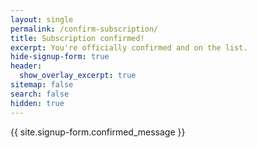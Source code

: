 ```yaml
---
layout: single
permalink: /confirm-subscription/
title: Subscription confirmed!
excerpt: You're officially confirmed and on the list.
hide-signup-form: true
header:
  show_overlay_excerpt: true
sitemap: false
search: false
hidden: true
---
```


{{ site.signup-form.confirmed_message }}

